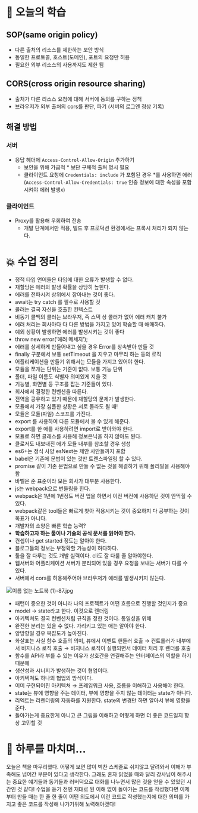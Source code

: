 # 📖 오늘의 학습

## SOP(same origin policy)

- 다른 출처의 리소스를 제한하는 보안 방식
- 동일한 프로토콜, 호스트(도메인), 포트의 요청만 허용
- 필요한 외부 리소스의 사용까지도 제한 됨

## CORS(cross origin resource sharing)

- 출처가 다른 리소스 요청에 대해 서버에 동의를 구하는 정책
- 브라우저가 외부 출처의 cors를 판단, 파기 (서버의 로그엔 정상 기록)

## 해결 방법

### 서버

- 응답 헤더에 `Access-Control-Allow-Origin` 추가하기
  - 보안을 위해 가급적 \* 보단 구체적 출처 명시 필요
  - 클라이언트 요청에 `Credentials: include` 가 포함된 경우 \*를 사용하면 에러
    (`Access-Control-Allow-Credentials: true` 인증 정보에 대한 속성을 포함시켜야 에러 발생x)

### 클라이언트

- Proxy를 활용해 우회하여 전송
  - 개발 단계에서만 적용, 빌드 후 프로덕션 환경에서는 프록시 처리가 되지 않는다.

# 💥 수업 정리

- 정적 타입 언어들은 타입에 대한 오류가 발생할 수 없다.
- 재할당은 에러의 발생 확률을 상당히 높힌다.
- 에러를 전파시켜 상위에서 잡아내는 것이 좋다.
- await는 try catch 를 필수로 사용할 것
- 콜러는 결국 자신을 호출한 컨텍스트
- 비동기 콜백의 콜러는 브라우저, 즉 스택 상 콜러가 없어 에러 캐치 불가
- 에러 처리는 회사마다 다 다른 방법을 가지고 있어 학습할 때 애매하다.
- 예외 상황이 발생하면 에러를 발생시키는 것이 좋다
- throw new error(’에러 메세지’);
- 에러를 상세하게 만들어내고 싶을 경우 Error를 상속받아 만들 것
- finally 구분에서 보통 setTimeout 을 지우고 마무리 하는 등의 로직
- 어플리케이션을 만들기 위해서는 모듈을 가지고 있어야 한다.
- 모듈을 쪼개는 단위는 기준이 없다. 보통 기능 단위
- 폴더, 파일 이름도 식별자 의미있게 지을 것
- 기능별, 화면별 등 구조를 잡는 기준들이 있다.
- 회사에서 결정한 컨벤션을 따른다.
- 전역을 공유하고 있기 때문에 재할당의 문제가 발생한다.
- 모듈에서 가장 심플한 상황은 서로 몰라도 될 때!
- 모듈은 모듈(파일) 스코프를 가진다.
- export 를 사용하여 다른 모듈에서 볼 수 있게 해준다.
- export를 한 애를 사용하려면 import로 받아와야 한다.
- 모듈로 하면 클래스를 사용해 정보은닉을 하지 않아도 된다.
- 클로저도 내보내진 애가 모듈 내부를 참조할 경우 생성
- es6+는 정식 사양 esNext는 제안 사안들까지 포함
- babel은 기존에 문법이 있는 것만 트렌스파일링 할 수 있다.
- promise 같이 기존 문법으로 만들 수 없는 것을 해결하기 위해 폴리필을 사용해야 함
- 바벨은 준 표준이라 모든 회사가 대부분 사용한다.
- js는 webpack으로 번들링을 한다.
- webpack은 1년에 1번정도 버전 업을 하면서 이전 버전에 사용하던 것이 안먹힐 수 있다.
- webpack같은 tool들은 빠르게 찾아 적용시키는 것이 중요하지 다 공부하는 것이 목표가 아니다.
- 개발자의 소양은 빠른 학습 능력?
- **학습하고자 하는 툴이나 기술의 공식 문서를 읽어야 한다.**
- 컨셉이나 get started 정도는 알아야 한다.
- 블로그들의 정보는 부정확할 가능성이 허다하다.
- 툴을 잘 다루는 것도 개발 실력이다. cli도 잘 다룰 줄 알아야한다.
- 웹서버와 어플리케이션 서버가 분리되어 있을 경우 요청을 보내는 서버가 다를 수 있다.
- 서버에서 cors를 허용해주어야 브라우저가 에러를 발생시키지 않는다.

![이름 없는 노트북 (1)-87.jpg](<https://s3-us-west-2.amazonaws.com/secure.notion-static.com/267bdc3b-b5aa-47d0-b01a-c5405f337a34/%EC%9D%B4%EB%A6%84_%EC%97%86%EB%8A%94_%EB%85%B8%ED%8A%B8%EB%B6%81_(1)-87.jpg>)

- 패턴이 중요한 것이 아니라 나의 프로젝트가 어떤 흐름으로 진행할 것인지가 중요
- model → state라고 한다. 이것으로 렌더링
- 아키텍쳐도 결국 컨벤션처럼 규칙을 정한 것이다. 통일성을 위해
- 완전한 분리는 있을 수 없다. 가리키고 있는 애는 알아야 한다.
- 양방향일 경우 복잡도가 높아진다.
- 화살표는 사실 함수 호출의 의미, 뷰에서 이벤트 핸들러 호출 → 컨트롤러가 내부에서 비지니스 로직 호출 → 비지니스 로직이 실행되면서 데이터 처리 후 렌더를 호출
- 함수를 API라 부를 수 있는 이유가 상호간을 연결해주는 인터페이스의 역할을 하기 때문에
- 생산성과 시너지가 발생하는 것이 협업이다.
- 아키텍쳐도 하나의 협업의 방식이다.
- 이미 구현되어진 아키텍쳐 → 프레임워크 사용, 흐름을 이해하고 사용해야 한다.
- state는 뷰에 영향을 주는 데이터, 뷰에 영향을 주지 않는 데이터는 state가 아니다.
- 리엑트는 리렌더링의 자동화를 지원한다. state의 변경만 하면 알아서 뷰에 영향을 준다.
- 돌아가는게 중요한게 아니고 큰 그림을 이해하고 어떻게 하면 더 좋은 코드일지 항상 고민할 것

# 🤯 하루를 마치며…

오늘은 책을 마무리했다. 어떻게 보면 많이 벅찬 스케줄로 쉬지않고 달려와서 이해가 부족해도 넘어간 부분이 있다고 생각한다. 그래도 혼자 읽었을 때와 달리 강사님이 해주시는 중요한 얘기들과 동기들과 러버덕으로 대화를 나누면서 많은 것을 얻을 수 있었던 시간인 것 같다! 수업을 듣기 전엔 재대로 된 이해 없이 돌아가는 코드를 작성했다면 이제부터 만들 때는 한 줄 한 줄이 어떤 의도에서 이런 코드로 작성했는지에 대한 의미를 가지고 좋은 코드를 작성해 나가기위해 노력해야겠다!

